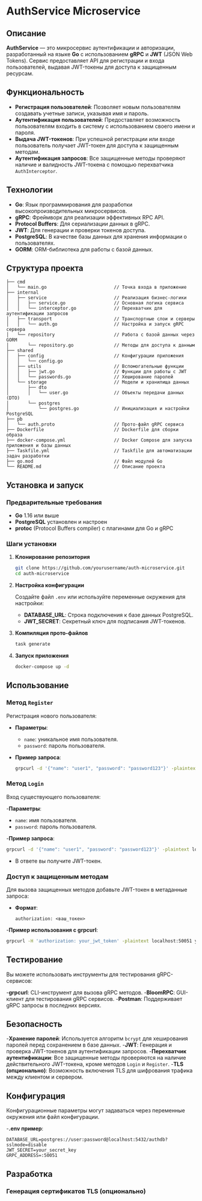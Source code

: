 # AuthService Microservice


## Описание

**AuthService** — это микросервис аутентификации и авторизации, разработанный на языке **Go** с использованием **gRPC** и **JWT** (JSON Web Tokens). Сервис предоставляет API для регистрации и входа пользователей, выдавая JWT-токены для доступа к защищенным ресурсам.

## Функциональность

- **Регистрация пользователей**: Позволяет новым пользователям создавать учетные записи, указывая имя и пароль.
- **Аутентификация пользователей**: Предоставляет возможность пользователям входить в систему с использованием своего имени и пароля.
- **Выдача JWT-токенов**: При успешной регистрации или входе пользователь получает JWT-токен для доступа к защищенным методам.
- **Аутентификация запросов**: Все защищенные методы проверяют наличие и валидность JWT-токена с помощью перехватчика `AuthInterceptor`.

## Технологии

- **Go**: Язык программирования для разработки высокопроизводительных микросервисов.
- **gRPC**: Фреймворк для реализации эффективных RPC API.
- **Protocol Buffers**: Для сериализации данных в gRPC.
- **JWT**: Для генерации и проверки токенов доступа.
- **PostgreSQL**: В качестве базы данных для хранения информации о пользователях.
- **GORM**: ORM-библиотека для работы с базой данных.

## Структура проекта

```
├── cmd
│   └── main.go                         // Точка входа в приложение
├── internal
│   ├── service                         // Реализация бизнес-логики
│   │   ├── service.go                  // Основная логика сервиса
│   │   └── interceptor.go              // Перехватчик для аутентификации запросов
│   ├── transport                       // Транспортные слои и серверы
│   │   └── auth.go                     // Настройка и запуск gRPC сервера
│   └── repository                      // Работа с базой данных через GORM
│       └── repository.go               // Методы для доступа к данным
├── shared
│   ├── config                          // Конфигурации приложения
│   │   └── config.go
│   ├── utils                           // Вспомогательные функции
│   │   ├── jwt.go                      // Функции для работы с JWT
│   │   └── passwords.go                // Хеширование паролей
│   └── storage                         // Модели и хранилища данных
│       ├── dto
│       │   └── user.go                 // Объекты передачи данных (DTO)
│       └── postgres
│           └── postgres.go             // Инициализация и настройки PostgreSQL
├── pb
│   └── auth.proto                      // Прото-файл gRPC сервиса
├── Dockerfile                          // Dockerfile для сборки образа
├── docker-compose.yml                  // Docker Compose для запуска приложения и базы данных
├── Taskfile.yml                        // Taskfile для автоматизации задач разработки
├── go.mod                              // Файл модулей Go
└── README.md                           // Описание проекта
```

## Установка и запуск

### Предварительные требования

- **Go** 1.16 или выше
- **PostgreSQL** установлен и настроен
- **protoc** (Protocol Buffers compiler) с плагинами для Go и gRPC

### Шаги установки

1. **Клонирование репозитория**

   ```bash
   git clone https://github.com/yourusername/auth-microservice.git
   cd auth-microservice
   ```

2. **Настройка конфигурации**

   Создайте файл `.env` или используйте переменные окружения для настройки:

   - **DATABASE_URL**: Строка подключения к базе данных PostgreSQL.
   - **JWT_SECRET**: Секретный ключ для подписания JWT-токенов.

4. **Компиляция прото-файлов**


   ```bash
   task generate
   ```

6. **Запуск приложения**

   ```bash
   docker-compose up -d
   ```

## Использование

### Метод `Register`

Регистрация нового пользователя:

- **Параметры**:

  - `name`: уникальное имя пользователя.
  - `password`: пароль пользователя.

- **Пример запроса**:

  ```bash
  grpcurl -d '{"name": "user1", "password": "password123"}' -plaintext localhost:50051 auth_v1.AuthService/Register
  ```

### Метод `Login`

Вход существующего пользователя:

-**Параметры**:

  - `name`: имя пользователя.
  - `password`: пароль пользователя.

-**Пример запроса**:

  ```bash
  grpcurl -d '{"name": "user1", "password": "password123"}' -plaintext localhost:50051 auth_v1.AuthService/Login
  ```

- В ответе вы получите JWT-токен.

### Доступ к защищенным методам

Для вызова защищенных методов добавьте JWT-токен в метаданные запроса:

- **Формат**:

  ```
  authorization: <ваш_токен>
  ```

-**Пример использования с grpcurl**:

  ```bash
  grpcurl -H 'authorization: your_jwt_token' -plaintext localhost:50051 yourpackage.YourService/YourMethod
  ```

## Тестирование

Вы можете использовать инструменты для тестирования gRPC-сервисов:

-**grpcurl**: CLI-инструмент для вызова gRPC методов.
-**BloomRPC**: GUI-клиент для тестирования gRPC сервисов.
-**Postman**: Поддерживает gRPC запросы в последних версиях.

## Безопасность

-**Хранение паролей**: Используется алгоритм `bcrypt` для хеширования паролей перед сохранением в базе данных.
-**JWT**: Генерация и проверка JWT-токенов для аутентификации запросов.
-**Перехватчик аутентификации**: Все защищенные методы проверяются на наличие действительного JWT-токена, кроме методов `Login` и `Register`.
-**TLS (опционально)**: Возможность включения TLS для шифрования трафика между клиентом и сервером.

## Конфигурация

Конфигурационные параметры могут задаваться через переменные окружения или файл конфигурации.

-**.env пример**:

  ```
  DATABASE_URL=postgres://user:password@localhost:5432/authdb?sslmode=disable
  JWT_SECRET=your_secret_key
  GRPC_ADDRESS=:50051
  ```

## Разработка

### Генерация сертификатов TLS (опционально)


